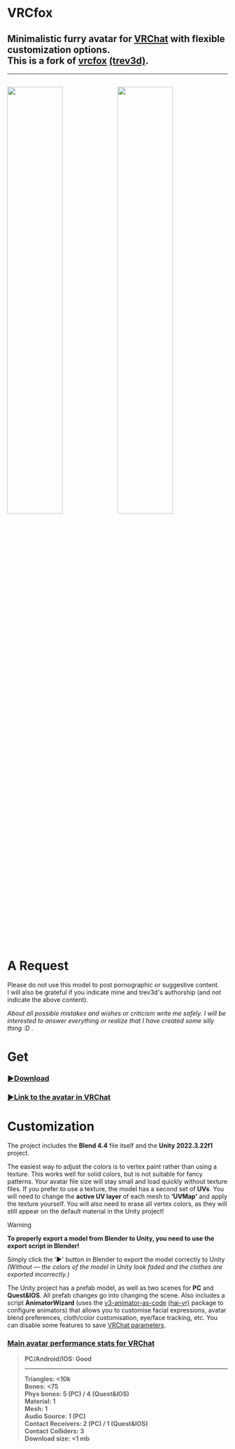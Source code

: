 # **VRCfox**
## Minimalistic furry avatar for [VRChat](https://hello.vrchat.com/) with flexible customization options.<br>This is a fork of [vrcfox](https://github.com/trev3d/vrcfox) [(trev3d)](https://github.com/trev3d).

---
<img src="https://github.com/user-attachments/assets/d0bab74a-0902-4086-8fcd-b7249ce140b0" width="50%"><img src="https://github.com/user-attachments/assets/2923e6cc-4414-4ce5-bf1c-98b9995fa9a9" width="50%">
---

# А Request
Please do not use this model to post pornographic or suggestive content.</br>
I will also be grateful if you indicate mine and trev3d's authorship (and not indicate the above content).

*About all possible mistakes and wishes or criticism write me safely. I will be interested to answer everything or realize that I have created some silly thing :D .*

# Get
### [:arrow_forward:Download](https://github.com/strakacher21/vrcfox-2.3_body_and_cloth_edition/archive/refs/heads/main.zip)

### [:arrow_forward:Link to the avatar in VRChat](https://vrchat.com/home/avatar/avtr_433942b4-d25f-4add-ad34-75c0d20e4ae1)

# Customization
The project includes the **Blend 4.4** file itself and the **Unity 2022.3.22f1** project.

The easiest way to adjust the colors is to vertex paint rather than using a texture. This works well for solid colors, but is not suitable for fancy patterns. Your avatar file size will stay small and load quickly without texture files. If you prefer to use a texture, the model has a second set of **UVs**. You will need to change the **active UV layer** of each mesh to **‘UVMap’** and apply the texture yourself. You will also need to erase all vertex colors, as they will still appear on the default material in the Unity project! 

> [!WARNING]
>**To properly export a model from Blender to Unity, you need to use the export script in Blender!** 
>
>Simply click the '▶' button in Blender to export the model correctly to Unity </br>
>*(Without — the colors of the model in Unity look faded and the clothes are exported incorrectly.)*

The Unity project has a prefab model, as well as two scenes for **PC** and **Quest&IOS**. All prefab changes go into changing the scene. Аlso includes a script **AnimatorWizard** (uses the  [v3-animator-as-code](https://github.com/hai-vr/av3-animator-as-code) [(hai-vr)](https://github.com/hai-vr) package to configure animators) that allows you to customise facial expressions, avatar blend preferences, cloth/color customisation, eye/face tracking, etc. You can disable some features to save [VRChat parameters](https://creators.vrchat.com/avatars/animator-parameters/).

### [Main avatar performance stats for VRChat](https://creators.vrchat.com/avatars/avatar-performance-ranking-system#avatar-performance-ranking-stats)
>**PC/Android/IOS: Good**<br>
>___
>**Triangles: <10k**<br>
>**Bones: <75**<br>
>**Phys bones: 5 (PC) / 4 (Quest&IOS)**<br>
>**Material: 1**<br>
>**Mesh: 1**<br>
>**Audio Source: 1 (PC)**<br>
>**Contact Receivers: 2 (PC) / 1 (Quest&IOS)**<br>
>**Contact Colliders: 3**<br>
>**Download size: <1 mb**<br>